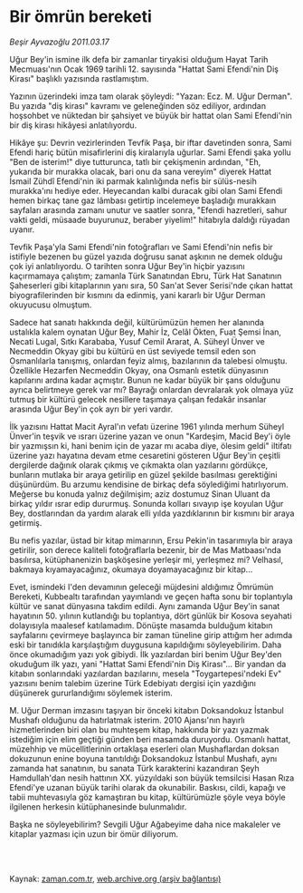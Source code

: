 # Bir ömrün bereketi

*Beşir Ayvazoğlu 2011.03.17*

<td class="columnist-detail">
<p>Uğur Bey'in ismine ilk defa bir zamanlar tiryakisi olduğum Hayat Tarih Mecmuası'nın Ocak 1969 tarihli 12. sayısında "Hattat Sami Efendi'nin Diş Kirası" başlıklı yazısında rastlamıştım.</p>
<p>
<div id="haberMetinDiv">
<p>Yazının üzerindeki imza tam olarak şöyleydi: "Yazan: Ecz. M. Uğur Derman". Bu yazıda "diş kirası" kavramı ve geleneğinden söz ediliyor, ardından hoşsohbet ve nüktedan bir şahsiyet ve büyük bir hattat olan Sami Efendi'nin bir diş kirası hikâyesi anlatılıyordu.
<p>Hikâye şu: Devrin vezirlerinden Tevfik Paşa, bir iftar davetinden sonra, Sami Efendi hariç bütün misafirlerini diş kiralarıyla uğurlar. Sami Efendi şaka yollu "Ben de isterim!" diye tutturunca, tatlı bir çekişmenin ardından, "Eh, yukarıda bir murakka olacak, bari onu da sana vereyim" diyerek Hattat İsmail Zühdî Efendi'nin iki parmak kalınlığında nefis bir sülüs-nesih murakka'ını hediye eder. Heyecandan kalbi duracak gibi olan Sami Efendi hemen birkaç tane gaz lâmbası getirtip incelemeye başladığı murakkaın sayfaları arasında zamanı unutur ve saatler sonra, "Efendi hazretleri, sahur vakti geldi, müsaade buyurunuz, beraber yiyelim!" hitabıyla daldığı rüyadan uyanır.
<p>Tevfik Paşa'yla Sami Efendi'nin fotoğrafları ve Sami Efendi'nin nefis bir istifiyle bezenen bu güzel yazıda doğrusu sanat aşkının ne demek olduğu çok iyi anlatılıyordu. O tarihten sonra Uğur Bey'in hiçbir yazısını kaçırmamaya çalıştım; zamanla Türk Sanatından Ebru, Türk Hat Sanatının Şaheserleri gibi kitaplarının yanı sıra, 50 San'at Sever Serisi'nde çıkan hattat biyografilerinden bir kısmını da edinmiş, yani kararlı bir Uğur Derman okuyucusu olmuştum.
<p>Sadece hat sanatı hakkında değil, kültürümüzün hemen her alanında ustalıkla kalem oynatan Uğur Bey, Mahir İz, Celâl Ökten, Fuat Şemsi İnan, Necati Lugal, Sıtkı Karababa, Yusuf Cemil Ararat, A. Süheyl Ünver ve Necmeddin Okyay gibi bu kültürü en üst seviyede temsil eden son Osmanlılarla tanışmış, onlardan feyiz almış, bazılarının da talebesi olmuştu. Özellikle Hezarfen Necmeddin Okyay, ona Osmanlı estetik dünyasının kapılarını ardına kadar açmıştır. Bunun ne kadar büyük bir şans olduğunu ayrıca belirtmeye gerek var mı? Bayrağı onlardan devralarak yok olmaya yüz tutmuş bir kültürü gelecek nesillere taşımaya çalışan fedakâr insanlar arasında Uğur Bey'in çok ayrı bir yeri vardır.
<p>İlk yazısını Hattat Macit Ayral'ın vefatı üzerine 1961 yılında merhum Süheyl Ünver'in teşvik ve ısrarı üzerine yazan ve onun "Kardeşim, Macid Bey'i öyle bir yazmışsın ki, hani benim için de yazar mı acaba diye, ölesim geldi" iltifatı üzerine yazı hayatına devam etme cesaretini gösteren Uğur Bey'in çeşitli dergilerde dağınık olarak çıkmış ve çıkmakta olan yazılarını gördükçe, bunların mutlaka bir araya getirilip en güzel şekilde basılması gerektiğini düşünürdüm. Bu arzumu kendisine de birkaç defa söylediğimi hatırlıyorum. Meğerse bu konuda yalnız değilmişim; aziz dostumuz Sinan Uluant da birkaç yıldır ısrar edip dururmuş. Sonunda kolları sıvayıp işe koyulan Uğur Bey, dostlarından da yardım alarak elli yılda yazdıklarının bir kısmını bir araya getirmiş.
<p>Bu nefis yazılar, üstad bir kitap mimarının, Ersu Pekin'in tasarımıyla bir araya getirilir, son derece kaliteli fotoğraflarla bezenir, bir de Mas Matbaası'nda basılırsa, kütüphanenizin başköşesine yerleşir mi, yerleşmez mi? Velhasıl, bakmaya kıyamayacağınız, okumaya doyamayacağınız bir kitap...
<p>Evet, ismindeki I'den devamının geleceği müjdesini aldığımız Ömrümün Bereketi, Kubbealtı tarafından yayımlandı ve geçen hafta sonu bir toplantıyla kültür ve sanat dünyasına takdim edildi. Aynı zamanda Uğur Bey'in sanat hayatının 50. yılının kutlandığı bu toplantıya, dört günlük bir Kosova seyahati dolayısıyla maalesef katılamadım. Dönüşte masamda bulduğum kitabın sayfalarını çevirmeye başlayınca bir zaman tüneline girip attığım her adımda eski bir tanıdıkla karşılaştığım duygusuna kapıldığımı söyleyebilirim. Daha önce okumadığım yazı yok gibiydi. İlk yazılardan biri benim Uğur Bey'den okuduğum ilk yazı, yani "Hattat Sami Efendi'nin Diş Kirası"... Bir yandan da kitabın sonlarındaki yazılardan bazılarını, mesela "Toygartepesi'ndeki Ev" yazısını benim talebim üzerine Türk Edebiyatı dergisi için yazdığını düşünerek gururlandığımı söylemek isterim.
<p>M. Uğur Derman imzasını taşıyan bir önceki kitabın Doksandokuz İstanbul Mushafı olduğunu da hatırlatmak isterim. 2010 Ajansı'nın hayırlı hizmetlerinden biri olan bu muhteşem kitap, hakkında bir yazı yazmak istediğim için elim geçtiği günden beri masamda duruyordu. Osmanlı hattat, müzehhip ve mücellitlerinin ortaklaşa eserleri olan Mushaflardan doksan dokuzunun enine boyuna tanıtıldığı Doksandokuz İstanbul Mushafı, aynı zamanda hat sanatının, bu sanata Türk karakterini kazandıran Şeyh Hamdullah'dan nesih hattının XX. yüzyıldaki son büyük temsilcisi Hasan Rıza Efendi'ye uzanan büyük tarihi olarak da okunabilir. Baskısı, cildi, kapağı ve tabii muhtevasıyla göz kamaştıran bu kitap, kültürümüzle şöyle veya böyle ilgilenen herkesin kütüphanesinde bulunmalıdır.
<p>Başka ne söyleyebilirim? Sevgili Uğur Ağabeyime daha nice makaleler ve kitaplar yazması için uzun bir ömür diliyorum. </p></p></p></p></p></p></p></p></p></div>
</p>


<p><br>
		 </br></p></td>

Kaynak: [zaman.com.tr](http://zaman.com.tr/yazar.do?yazino=1108545), [web.archive.org (arşiv bağlantısı)](http://web.archive.org/web/20110318053414/http://zaman.com.tr:80/yazar.do?yazino=1108545)
